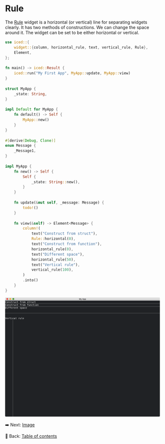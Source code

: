 # Rule

The [Rule](https://docs.rs/iced/0.12.1/iced/widget/rule/struct.Rule.html) widget is a horizontal (or vertical) line for separating widgets clearly.
It has two methods of constructions.
We can change the space around it.
The widget can be set to be either horizontal or vertical.

```rust
use iced::{
    widget::{column, horizontal_rule, text, vertical_rule, Rule},
    Element,
};

fn main() -> iced::Result {
    iced::run("My First App", MyApp::update, MyApp::view)
}

struct MyApp {
    _state: String,
}

impl Default for MyApp {
    fn default() -> Self {
        MyApp::new()
    }
}
  
#[derive(Debug, Clone)]
enum Message {
    _Message1,
}
  
impl MyApp {
    fn new() -> Self {
        Self {
            _state: String::new(),
        }
    }

    fn update(&mut self, _message: Message) {
        todo!()
    }
  
    fn view(&self) -> Element<Message> {
        column!(
            text("Construct from struct"),
            Rule::horizontal(0),
            text("Construct from function"),
            horizontal_rule(0),
            text("Different space"),
            horizontal_rule(50),
            text("Vertical rule"),
            vertical_rule(100),
        )
        .into()
    }
}
```

![Rule](./pic/rule.png)

:arrow_right:  Next: [Image](./image.md)

:blue_book: Back: [Table of contents](./../README.md)
